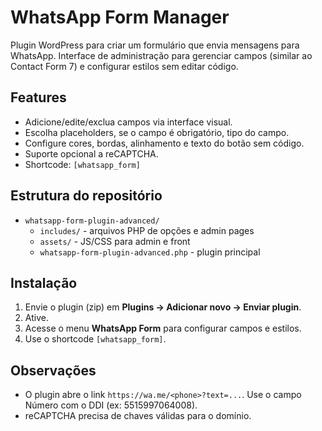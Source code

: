 # WhatsApp Form Manager

Plugin WordPress para criar um formulário que envia mensagens para WhatsApp. Interface de administração para gerenciar campos (similar ao Contact Form 7) e configurar estilos sem editar código.

## Features
- Adicione/edite/exclua campos via interface visual.
- Escolha placeholders, se o campo é obrigatório, tipo do campo.
- Configure cores, bordas, alinhamento e texto do botão sem código.
- Suporte opcional a reCAPTCHA.
- Shortcode: `[whatsapp_form]`

## Estrutura do repositório
- `whatsapp-form-plugin-advanced/`
  - `includes/` - arquivos PHP de opções e admin pages
  - `assets/` - JS/CSS para admin e front
  - `whatsapp-form-plugin-advanced.php` - plugin principal

## Instalação
1. Envie o plugin (zip) em **Plugins → Adicionar novo → Enviar plugin**.
2. Ative.
3. Acesse o menu **WhatsApp Form** para configurar campos e estilos.
4. Use o shortcode `[whatsapp_form]`.

## Observações
- O plugin abre o link `https://wa.me/<phone>?text=...`. Use o campo Número com o DDI (ex: 5515997064008).
- reCAPTCHA precisa de chaves válidas para o domínio.
